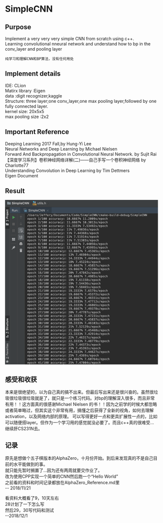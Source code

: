 # SimpleCNN
## Purpose
Implement a very very very simple CNN from scratch using c++.  
Learning convolutional nneural network and understand how to bp in the conv_layer and pooling layer

`纯学习和理解CNN和BP算法，没有任何用处`

## Implement details
IDE: CLion  
Matirx library :Eigen  
data :digit recognizer,kaggle  
Structure: three layer;one conv_layer,one max pooling layer,followed by one fully connected layer.
<br>
kernel size: 20x5x5  
max pooling size :2x2

## Important Reference
Deeping Learning 2017 Fall,by Hung-Yi Lee  
Neural Networks and Deep Learning by Michael Nielsen  
Forward And Backpropagation in Convolutional Neural Network. by Sujit Rai  
【深度学习系列】卷积神经网络详解(二)——自己手写一个卷积神经网络 by Charlotte77  
Understanding Convolution in Deep Learning  by Tim Dettmers  
Eigen Document

## Result
<img src="Screen Shot 2018-12-01 at 07.03.32.png">

## 感受和收获
本来是很绝望的，以为自己真的搞不出来。但最后写出来还是很兴奋的。虽然很垃圾很垃圾很垃圾就是了，就只是一个练习代码。对bp的理解深入很多，而且非常有用！！这方面真的很感谢Michael Nielsen 的书！！因为之前学的时候大都忽略或者简单略过，但其实这个非常有用，搞懂之后获得了全新的视角，如何去理解activation，以及网络内部的原理。
可以写得更好一点和更具扩展性一点的，比如可以随便搭layer。但作为一个学习用的感觉就没必要了。而且c++真的很难受...  
继续肝CS231N去。


## 记录
原先是想做个五子棋版本的AlphaZero，十月份开始。到后来发现真的不是自己目前的水平能做到的事。<br>
就只能先暂时搁置了...因为还有两周就要交作业了。<br>
改为使用CPP实现一个简单的CNN然后跑一个“Hello World”<br>
之前看的资料和时间记录都放在AlphaZero_Reference.md里<br>
-- 2018/11/21<br>

看资料大概看了9，10天左右<br>
28计划了一下怎么写<br>
然后29，30写代码和测试<br>
--2018/12/1
